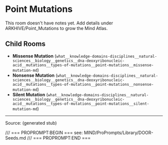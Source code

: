 # Point Mutations

This room doesn't have notes yet. Add details under ARKHIVE/Point_Mutations to grow the Mind Atlas.

## Child Rooms
- **Missense Mutation** (`what__knowledge-domains-disciplines__natural-sciences__biology__genetics__dna-deoxyribonucleic-acid__mutations__types-of-mutations__point-mutations__missense-mutation-md`)
- **Nonsense Mutation** (`what__knowledge-domains-disciplines__natural-sciences__biology__genetics__dna-deoxyribonucleic-acid__mutations__types-of-mutations__point-mutations__nonsense-mutation-md`)
- **Silent Mutation** (`what__knowledge-domains-disciplines__natural-sciences__biology__genetics__dna-deoxyribonucleic-acid__mutations__types-of-mutations__point-mutations__silent-mutation-md`)

---
Source: (generated stub)

/// === PROPROMPT:BEGIN ===
see: MIND/ProPrompts/Library/DOOR-Seeds.md
/// === PROPROMPT:END ===
